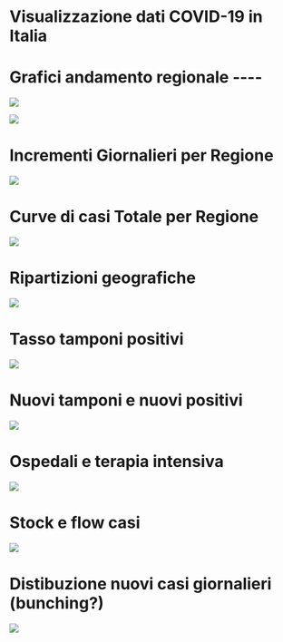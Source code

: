 Visualizzazione dati COVID-19 in Italia
================

Grafici andamento regionale ----
================================

![](Visualizzazione_files/figure-markdown_github/unnamed-chunk-2-1.png)

![](Visualizzazione_files/figure-markdown_github/unnamed-chunk-3-1.png)

Incrementi Giornalieri per Regione
==================================

![](Visualizzazione_files/figure-markdown_github/unnamed-chunk-4-1.png)

Curve di casi Totale per Regione
================================

![](Visualizzazione_files/figure-markdown_github/unnamed-chunk-5-1.png)

Ripartizioni geografiche
========================

![](Visualizzazione_files/figure-markdown_github/unnamed-chunk-6-1.png)

Tasso tamponi positivi
======================

![](Visualizzazione_files/figure-markdown_github/unnamed-chunk-7-1.png)

Nuovi tamponi e nuovi positivi
==============================

![](Visualizzazione_files/figure-markdown_github/unnamed-chunk-8-1.png)

Ospedali e terapia intensiva
============================

![](Visualizzazione_files/figure-markdown_github/unnamed-chunk-9-1.png)

Stock e flow casi
=================

![](Visualizzazione_files/figure-markdown_github/unnamed-chunk-10-1.png)

Distibuzione nuovi casi giornalieri (bunching?)
===============================================

![](Visualizzazione_files/figure-markdown_github/unnamed-chunk-11-1.png)
